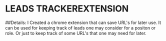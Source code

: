 # LEADS TRACKEREXTENSION


##Details:
I Created a chrome extension that can save URL's for later use. It can be used for keeping track of leads one may consider for a positon or role. Or just to keep track of some URL's that one may need for later.
